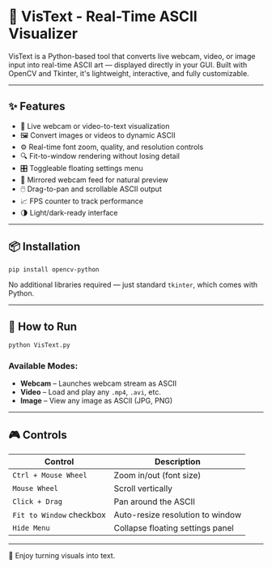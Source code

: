 
# 🎥 VisText - Real-Time ASCII Visualizer

VisText is a Python-based tool that converts live webcam, video, or image input into real-time ASCII art — displayed directly in your GUI. Built with OpenCV and Tkinter, it's lightweight, interactive, and fully customizable.

---

## ✨ Features

- 🔁 Live webcam or video-to-text visualization
- 🖼 Convert images or videos to dynamic ASCII
- ⚙️ Real-time font zoom, quality, and resolution controls
- 🔍 Fit-to-window rendering without losing detail
- 🎛 Toggleable floating settings menu
- 🎥 Mirrored webcam feed for natural preview
- 🖱️ Drag-to-pan and scrollable ASCII output
- 📈 FPS counter to track performance
- 🌗 Light/dark-ready interface

---

## 📦 Installation

```bash
pip install opencv-python
```

No additional libraries required — just standard `tkinter`, which comes with Python.

---

## 🚀 How to Run

```bash
python VisText.py
```

### Available Modes:
- **Webcam** – Launches webcam stream as ASCII
- **Video** – Load and play any `.mp4`, `.avi`, etc.
- **Image** – View any image as ASCII (JPG, PNG)

---

## 🎮 Controls

| Control                  | Description                         |
|--------------------------|-------------------------------------|
| `Ctrl + Mouse Wheel`     | Zoom in/out (font size)             |
| `Mouse Wheel`            | Scroll vertically                   |
| `Click + Drag`           | Pan around the ASCII                |
| `Fit to Window` checkbox | Auto-resize resolution to window    |
| `Hide Menu`              | Collapse floating settings panel    |

---

🖤 Enjoy turning visuals into text.
